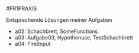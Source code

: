 #PR1PRAXIS

Entsprechende Lösungen meiner Aufgaben
- a02: Schachbrett, SomeFunctions
- a03: Aufgabe03, Hypothenuse, TestSchachbrett
- a04: FirstInput
